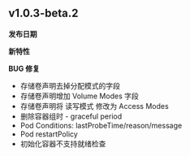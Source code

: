 ## v1.0.3-beta.2

**发布日期**

**新特性**


**BUG 修复**


* 存储卷声明去掉分配模式的字段
* 存储卷声明增加 Volume Modes 字段
* 存储卷声明将 读写模式 修改为 Access Modes
* 删除容器组时 - graceful period
* Pod Conditions: lastProbeTime/reason/message
* Pod restartPolicy
* 初始化容器不支持就绪检查
